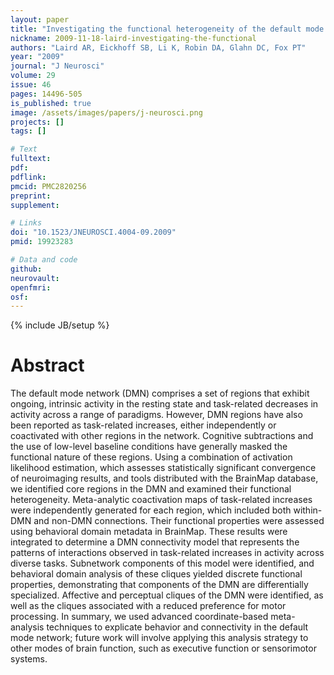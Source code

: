 ```yaml
---
layout: paper
title: "Investigating the functional heterogeneity of the default mode network using coordinate-based meta-analytic modeling."
nickname: 2009-11-18-laird-investigating-the-functional
authors: "Laird AR, Eickhoff SB, Li K, Robin DA, Glahn DC, Fox PT"
year: "2009"
journal: "J Neurosci"
volume: 29
issue: 46
pages: 14496-505
is_published: true
image: /assets/images/papers/j-neurosci.png
projects: []
tags: []

# Text
fulltext:
pdf:
pdflink:
pmcid: PMC2820256
preprint:
supplement:

# Links
doi: "10.1523/JNEUROSCI.4004-09.2009"
pmid: 19923283

# Data and code
github:
neurovault:
openfmri:
osf:
---
```

{% include JB/setup %}

# Abstract

The default mode network (DMN) comprises a set of regions that exhibit ongoing, intrinsic activity in the resting state and task-related decreases in activity across a range of paradigms. However, DMN regions have also been reported as task-related increases, either independently or coactivated with other regions in the network. Cognitive subtractions and the use of low-level baseline conditions have generally masked the functional nature of these regions. Using a combination of activation likelihood estimation, which assesses statistically significant convergence of neuroimaging results, and tools distributed with the BrainMap database, we identified core regions in the DMN and examined their functional heterogeneity. Meta-analytic coactivation maps of task-related increases were independently generated for each region, which included both within-DMN and non-DMN connections. Their functional properties were assessed using behavioral domain metadata in BrainMap. These results were integrated to determine a DMN connectivity model that represents the patterns of interactions observed in task-related increases in activity across diverse tasks. Subnetwork components of this model were identified, and behavioral domain analysis of these cliques yielded discrete functional properties, demonstrating that components of the DMN are differentially specialized. Affective and perceptual cliques of the DMN were identified, as well as the cliques associated with a reduced preference for motor processing. In summary, we used advanced coordinate-based meta-analysis techniques to explicate behavior and connectivity in the default mode network; future work will involve applying this analysis strategy to other modes of brain function, such as executive function or sensorimotor systems.
